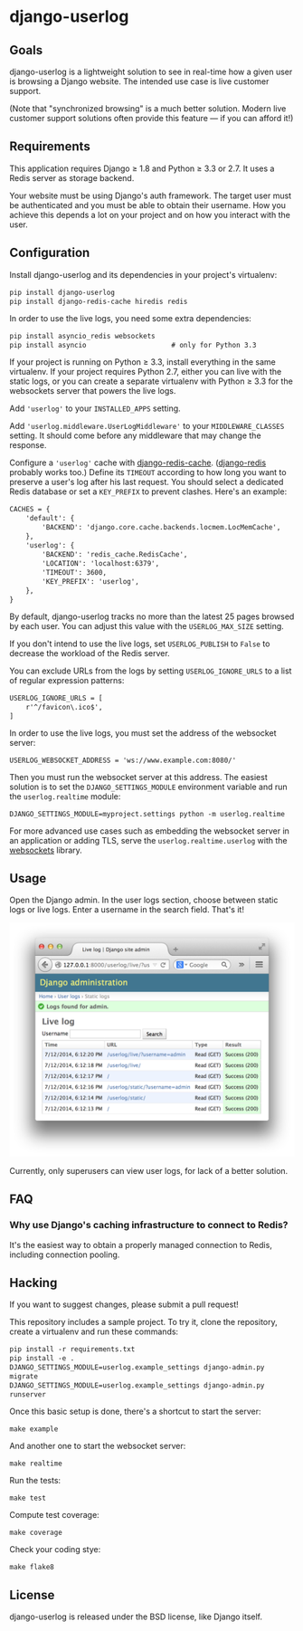 django-userlog
==============

Goals
-----

django-userlog is a lightweight solution to see in real-time how a given user
is browsing a Django website. The intended use case is live customer support.

(Note that "synchronized browsing" is a much better solution. Modern live
customer support solutions often provide this feature — if you can afford it!)

Requirements
------------

This application requires Django ≥ 1.8 and Python ≥ 3.3 or 2.7. It uses a
Redis server as storage backend.

Your website must be using Django's auth framework. The target user must be
authenticated and you must be able to obtain their username. How you achieve
this depends a lot on your project and on how you interact with the user.

Configuration
-------------

Install django-userlog and its dependencies in your project's virtualenv:

    pip install django-userlog
    pip install django-redis-cache hiredis redis

In order to use the live logs, you need some extra dependencies:

    pip install asyncio_redis websockets
    pip install asyncio                     # only for Python 3.3

If your project is running on Python ≥ 3.3, install everything in the same
virtualenv. If your project requires Python 2.7, either you can live with the
static logs, or you can create a separate virtualenv with Python ≥ 3.3 for the
websockets server that powers the live logs.

Add `'userlog'` to your `INSTALLED_APPS` setting.

Add `'userlog.middleware.UserLogMiddleware'` to your `MIDDLEWARE_CLASSES`
setting. It should come before any middleware that may change the response.

Configure a `'userlog'` cache with [django-redis-cache][]. ([django-redis][]
probably works too.) Define its `TIMEOUT` according to how long you want to
preserve a user's log after his last request. You should select a dedicated
Redis database or set a `KEY_PREFIX` to prevent clashes. Here's an example:

    CACHES = {
        'default': {
            'BACKEND': 'django.core.cache.backends.locmem.LocMemCache',
        },
        'userlog': {
            'BACKEND': 'redis_cache.RedisCache',
            'LOCATION': 'localhost:6379',
            'TIMEOUT': 3600,
            'KEY_PREFIX': 'userlog',
        },
    }

By default, django-userlog tracks no more than the latest 25 pages browsed by
each user. You can adjust this value with the `USERLOG_MAX_SIZE` setting.

If you don't intend to use the live logs, set `USERLOG_PUBLISH` to `False` to
decrease the workload of the Redis server.

You can exclude URLs from the logs by setting `USERLOG_IGNORE_URLS` to a list
of regular expression patterns:

    USERLOG_IGNORE_URLS = [
        r'^/favicon\.ico$',
    ]

In order to use the live logs, you must set the address of the websocket
server:

    USERLOG_WEBSOCKET_ADDRESS = 'ws://www.example.com:8080/'

[django-redis-cache]: https://github.com/sebleier/django-redis-cache
[django-redis]: https://github.com/niwibe/django-redis

Then you must run the websocket server at this address. The easiest solution
is to set the `DJANGO_SETTINGS_MODULE` environment variable and run the
`userlog.realtime` module:

    DJANGO_SETTINGS_MODULE=myproject.settings python -m userlog.realtime

For more advanced use cases such as embedding the websocket server in an
application or adding TLS, serve the `userlog.realtime.userlog` with the
[websockets] library.

[websockets]: https://github.com/aaugustin/websockets

Usage
-----

Open the Django admin. In the user logs section, choose between static logs or
live logs. Enter a username in the search field. That's it!

![screenshot][]

Currently, only superusers can view user logs, for lack of a better solution.

[screenshot]: https://raw.githubusercontent.com/aaugustin/django-userlog/master/screenshot.png

FAQ
---


### Why use Django's caching infrastructure to connect to Redis?

It's the easiest way to obtain a properly managed connection to Redis,
including connection pooling.

Hacking
-------

If you want to suggest changes, please submit a pull request!

This repository includes a sample project. To try it, clone the repository,
create a virtualenv and run these commands:

    pip install -r requirements.txt
    pip install -e .
    DJANGO_SETTINGS_MODULE=userlog.example_settings django-admin.py migrate
    DJANGO_SETTINGS_MODULE=userlog.example_settings django-admin.py runserver

Once this basic setup is done, there's a shortcut to start the server:

    make example

And another one to start the websocket server:

    make realtime

Run the tests:

    make test

Compute test coverage:

    make coverage

Check your coding stye:

    make flake8

License
-------

django-userlog is released under the BSD license, like Django itself.
